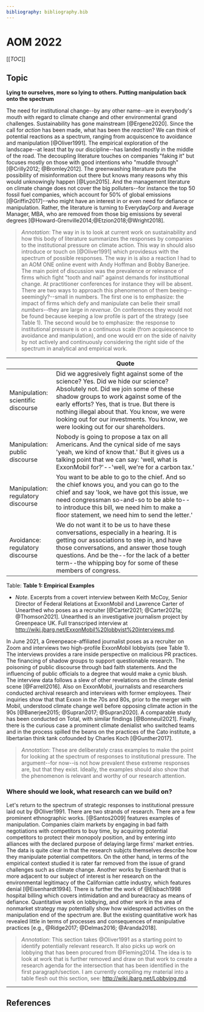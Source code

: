```yaml
---
bibliography: bibliography.bib
---
```


# AOM 2022

[[_TOC_]]

## Topic

**Lying to ourselves, more so lying to others. Putting manipulation back onto the spectrum**

<!--The situation is dire.-->
The need for institutional change--by any other name--are in everybody's mouth with regard to climate change and other environmental grand challenges. Sustainability has gone mainstream [@Ergene2020]. Since the call for *action* has been made, what has been the *reaction*? We can think of potential reactions as a spectrum, ranging from acquiscence to avoidance and manipulation [@Oliver1991]. The empirical exploration of the landscape--at least that by our discipline--has landed mostly in the middle of the road. The decoupling literature touches on companies "faking it" but focuses mostly on those with good intentions who "muddle through" [@Crilly2012; @Bromley2012]. The greenwashing literature puts the possibility of misinformation out there but knows many reasons why this would unknowingly happen [@Lyon2015]. And the management literature on climate change does not cover the big polluters--for instance the top 50 fossil fuel companies, which account for 50% of global emissions [@Griffin2017]--who might have an interest in or even need for defiance or manipulation. Rather, the literature is turning to EverydayCorp and Average Manager, MBA, who are removed from those big emissions by several degrees [@Howard-Grenville2014;@Etzion2018;@Wright2018].

> *Annotation*: The way in is to look at current work on sustainability and how this body of literature summarizes the responses by companies to the institutional pressure on climate action. This way in should also introduce or touch on [@Oliver1991] which providesus with the spectrum of possible responses. The way in is also a reaction I had to an AOM ONE online event with Andy Hoffman and Bobby Banerjee. The main point of discussion was the prevalence or relevance of firms which fight "tooth and nail" against demands for instituttional change. At practitioner conferences for instance they will be absent. There are two ways to approach this phenomenon of them beeing--seemingly?--small in numbers. The first one is to emphasize: the impact of firms which defy and manipulate can belie their small *numbers*--they are large in *revenue*. On conferences they would not be found because keeping a low profile is part of the strategy (see Table 1). The second would be to emphasize: the response to institutional pressure is on a continuous scale (from acquiescence to avoidance and manipulation), and one would err on the side of naivity by not actively and continuously considering the right side of the spectrum in analytical and empirical work.

<!--@Oliver1991 provides us with a spectrum of potential responses to institutional pressure. There were inquiries into the full range of responses, most notably by Kim Elsbach [@Elsbach1994, @Elsbach1998]. 
-->

</br>                                   | Quote
---                                     | --------------
Manipulation:<br/> scientific discourse | Did we aggresively fight against some of the science? Yes. Did we hide our science? Absolutely not. Did we join some of these shadow groups to work against some of the early efforts? Yes, that is true. But there is nothing illegal about that. You know, we were looking out for our investments. You know, we were looking out for our shareholders.
Manipulation:<br/> public discourse     | Nobody is going to propose a tax on all Americans. And the cynical side of me says 'yeah, we kind of know that.' But it gives us a talking point that we can say: 'well, what is ExxonMobil for?'--'well, we're for a carbon tax.'
Manipulation:<br/> regulatory discourse | You want to be able to go to the chief. And so the chief knows you, and you can go to the chief and say 'look, we have got this issue, we need congressman so-and-so to be able to--to introduce this bill, we need him to make a floor statement, we need him to send the letter.'
Avoidance:<br/> regulatory discourse    | We do not want it to be us to have these conversations, especially in a hearing. It is getting our associations to step in, and have those conversations, and answer those tough questions. And be the--for the lack of a better term--the whipping boy for some of these members of congress. 
Table: **Table 1: Empirical Examples**

* *Note*. Excerpts from a covert interview between Keith McCoy, Senior Director of Federal Relations at ExxonMobil and Lawrence Carter of Unearthed who poses as a recruiter [@Carter2021; @Carter2021a; @Thomson2021]. Unearthed is an investigative journalism project by Greenpeace UK. Full transcriped interview at <http://wiki.jbarg.net/ExxonMobil%20lobbyist%20interviews.md>.

<!-- > You know the debate is--the debate right now is forever chemicals. So once it is in the waterway... You know there is no cleaning it up. So there has to be that component as well as--how can we get it out of the waterways?
> 
> Interviewer: Yeah. So that is the strategy for keeping Exxon's name away. Do people know that Exxon makes that chemical at all? No one knows.
>
> No. Nobody.
>
> Interviewer: So you have managed to lobby successfully on that while keeping it completely...
>
> Yeah. I mean it is--the good thing is that the debate is not who makes it. I think the debate is: it is here, it is an effective chemical, we need this chemical. Or we have needed this chemical. How can we either safely use it or eliminate it. There is not the debate right now about who manufactures it, thankfully.-->

In June 2021, a Greenpeace-affiliated journalist poses as a recruiter on Zoom and interviews two high-profile ExxonMobil lobbyists (see Table 1). The interviews provides a rare inside perspective on malicious PR practices. The financing of shadow groups to support questionable research. The poisoning of public discourse through bad faith statements. And the influencing of public officials to a degree that would make a cynic blush. The interview data follows a slew of other revelations on the climate denial scene [@Farrell2016]. Also on ExxonMobil, journalists and researchers conducted archival research and interviews with former employees. Their inquiries show that that Exxon in the 70s and 80s, prior to the merger with Mobil, understood climate change well before opposing climate action in the 90s [@Banerjee2015; @Supran2017; @Supran2020]. A comparable study has been conducted on Total, with similar findings [@Bonneuil2021]. Finally, there is the curious case a prominent climate denialist who switched teams and in the process spilled the beans on the practices of the Cato institute, a libertarian think tank cofounded by Charles Koch [@Gunther2017].

> *Annotation*: These are deliberately crass examples to make the point for looking at the spectrum of responses to institutional pressure. The argument--for now--is not how prevalent these extreme responses are, but that they exist. Ideally, the examples should also show that the phenomenon is relevant and worthy of our research attention.

### Where should we look, what research can we build on?

Let's return to the spectrum of strategic responses to institutional pressure laid out by @Oliver1991. There are two strands of research. There are a few prominent ethnographic works. [@Santos2009] features examples of manipulation. Companies claim markets by engaging in bad faith negotiations with competitors to buy time, by acquiring potential competitors to protect their monopoly position, and by entering into alliances with the declared purpose of delaying large firms' market entries. The data is quite clear in that the research subjcts themselves describe how they manipulate potential competitors. On the other hand, in terms of the empirical context studied it is rater far removed from the issue of grand challenges such as climate change. Another works by Eisenhardt that is more adjacent to our subject of interest is her research on the environmental legitimacy of the Californian cattle industry, which features denial [@Eisenhardt1994]. There is further the work of @Elsbach1998 hospital billing which covers intimidation and and bureacracy as means of defiance. Quantitative work on lobbying, and other work in the area of nonmarket strategy may potentially show how widespread activities on the manipulation end of the spectrum are. But the existing quantitative work has revealed little in terms of processes and consequences of manipulative practices [e.g., @Ridge2017; @Delmas2016; @Aranda2018].

> *Annotation*: This section takes @Oliver1991 as a starting point to identify potentially relevant research. It also picks up work on lobbying that has been procured from @Fleming2014. The idea is to look at work that is further removed and draw on that work to create a research agenda for the intersection that has been identified in the first paragraph/section. I am currently compiling my material into a table flesh out this section, see: <http://wiki.jbarg.net/Lobbying.md>.

<!--@Oliver1991 provides us with a spectrum of potential responses to institutional pressure. There were inquiries into the full range of responses, most notably by Kim Elsbach [@Elsbach1994, @Elsbach1998]. -->

<!--## People-->

<!--Who?                            | Phenomenon                        | Paper/reasoning                   | Notes-->
<!-----                             | ---                               | ---                               | ----->
<!--Wren Montgomery                 | Greenwashing                      | @Lyon2015                         | -->
<!--Giulia Cappellaro               | Mafia--strategic ambiguity        | @Cappellaro2021                   | -->
<!--Melissa Aronczyk                | Green PR                          | @Aronczyk2019                     | -->
<!--Juliane Reinecke                | Post-truth (EGOS), hypocrisy      | @Lauriano2021, @Reinecke2021      | -->
<!--Klaus Rerup                     | Estonia disaster                  | @Rerup2021                        | -->



<!--Person or reference             | Quadrant                          | Reasoning/Paper-->
<!-----                             | ---                               | ----------->
<!--Klaus Rerup                     |                                   | Rerup et al...-->
<!--@Wright2017                     | Low validity & high reliability   | An Inconvenient Truth: How Organizations Translate Climate Change into Business as Usual-->
<!--Juliane Reinecke                | Reliability                       | Consortium--and paper? Not sure-->
<!--@Grodal2017a                    | High reliability & high validity  | How does a Grand Challenge Become Displaced? Explaining the Duality of Field Mobilizationg-->
<!--Linda Argote                    | High validity                     |-->
<!--Wren Montgomery                 | Low validity & low reliability    | Greenwashing ++ whatever is going to come-->
<!--@Cappellaro2021                 | Low validity & low reliability    | Maintaining Strategic Ambiguity for Protection: Struggles over Opacity, Equivocality, and Absurdity around the Sicilian Mafia-->
<!--Santi Furnari, Bryant A. Hudson | Reliability?                      | Consortium with Juliane Reinecke         -->
<!--JP Vergne                       | High validity & low reliability?  | Arms industry research-->

<!--## Papers-->

<!--Reference       | Title             | Summary-->
<!-----             | ---               | ----->
<!--@Litrico2017    | The Evolution of Issue Interpretation within Organizational Fields: Actor Positions, Framing Trajectories, and Field Settlement | How does a frame come to be shared -> _reliable_-->
<!--@Schussler2014  | On Melting Summits: The Limitations of Field-Configuring Events as Catalysts of Change in Transnational Climate Policy | The shortcomings of regulatory learning-->

---

## References